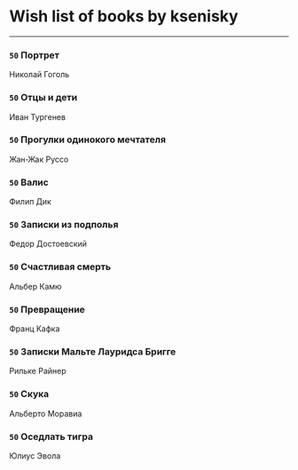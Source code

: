 # Wish list of books by ksenisky
---

### `50` Портрет
Николай Гоголь

### `50` Отцы и дети
Иван Тургенев

### `50` Прогулки одинокого мечтателя
Жан-Жак Руссо

### `50` Валис
Филип Дик

### `50` Записки из подполья
Федор Достоевский

### `50` Счастливая смерть
Альбер Камю

### `50` Превращение
Франц Кафка

### `50` Записки Мальте Лауридса Бригге
Рильке Райнер

### `50` Скука
Альберто Моравиа

### `50` Оседлать тигра
Юлиус Эвола

